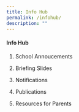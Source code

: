 ```yaml
---
title: Info Hub
permalink: /infohub/
description: ""
---
```

#### Info Hub


1. School Annoucements

2. Briefing Slides 

3. Notifications

4. Publications

5. Resources for Parents
